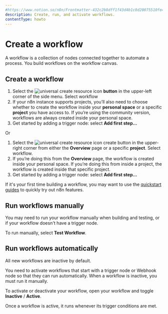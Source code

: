 ```yaml
---
#https://www.notion.so/n8n/Frontmatter-432c2b8dff1f43d4b1c8d20075510fe4
description: Create, run, and activate workflows.
contentType: howto
---
```


# Create a workflow

A workflow is a collection of nodes connected together to automate a process. You build workflows on the workflow canvas.

## Create a workflow

1. Select the <span class="inline-image">![universal create resource icon](/_images/common-icons/universal-resource-button.png)</span> **button** in the upper-left corner of the side menu. Select workflow
2. If your n8n instance supports projects, you’ll also need to choose whether to create the workflow inside your **personal space** or a specific **project** you have access to. If you’re using the community version, workflows are always created inside your personal space.
3. Get started by adding a trigger node: select **Add first step...**

Or

1. Select the  <span class="inline-image">![universal create resource icon](/_images/common-icons/universal-resource-button.png)</span> create button in the upper-right corner from either the **Overview** page or a specific **project**. Select workflow.
2. If you’re doing this from the **Overview** page, the workflow is created inside your personal space. If you’re doing this from inside a project, the workflow is created inside that specific project.
3. Get started by adding a trigger node: select **Add first step...**

If it's your first time building a workflow, you may want to use the [quickstart guides](/try-it-out/) to quickly try out n8n features.

## Run workflows manually

You may need to run your workflow manually when building and testing, or if your workflow doesn't have a trigger node. 

To run manually, select **Test Workflow**.

## Run workflows automatically

All new workflows are inactive by default.

You need to activate workflows that start with a trigger node or Webhook node so that they can run automatically. When a workflow is inactive, you must run it manually.

To activate or deactivate your workflow, open your workflow and toggle **Inactive** / **Active**.

Once a workflow is active, it runs whenever its trigger conditions are met.
